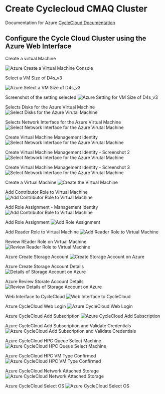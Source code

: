# Create Cyclecloud CMAQ Cluster
Documentation for Azure
<a href="https://docs.microsoft.com/en-us/azure/cyclecloud/?view=cyclecloud-8">CycleCloud Documentation</a>

## Configure the Cycle Cloud Cluster using the Azure Web Interface

Create a virtual Machine

![Azure Create a Virtual Machine Console](../azure_web_interface_images/Create_Virtual_Machine.png)

Select a VM Size of D4s_v3

![Azure Select a VM Size of D4s_v3](../azure_web_interface_images/Select-a-VM-Size-D4s_v3.png)

Screenshot of the setting selected
![Azure Setting for VM Size of D4s_v3](../azure_web_interface_images/Create_Virtual_Machine_with_Size_F4s_v2.png)

Selects Disks for the Azure Virtual Machine
![Select Disks for the Azure Virutal Machine](../azure_web_interface_images/Create_VM_Select_DIsks.png)

Selects Network Interface for the Azure Virtual Machine
![Select Network Interface for the Azure Virutal Machine](../azure_web_interface_images/Create_VM_Select_Network_Interface.png)

Create Virtual Machine Management Identity
![Select Network Interface for the Azure Virutal Machine](../azure_web_interface_images/Create_VM_Management_Identity.png)

Create Virtual Machine Management Identity - Screenshot 2
![Select Network Interface for the Azure Virutal Machine](../azure_web_interface_images/Create_VM_Management_Identity_2.png)

Create Virtual Machine Management Identity - Screenshot 3
![Select Network Interface for the Azure Virutal Machine](../azure_web_interface_images/Create_VM_Management_Identity3.png)

Create a Virtual Machine
![Create the Virtual Machine](../azure_web_interface_images/Create_VM.png)

Add Contributor Role to Virtual Machine
![Add Contributor Role to Virtual Machine](../azure_web_interface_images/VM_Add_Role_Assignment_Contributor.png)

Add Role Assignment - Management Identity
![Add Contributor Role to Virtual Machine](../azure_web_interface_images/VM_Add_Role_Assignment_Members_Managed_Identity.png)

Add Role Assignment
![Add Role Assignment](../azure_web_interface_images/VM_Add_Role_Assignment.png)

Add Reader Role to Virtual Machine
![Add Reader Role to Virtual Machine](../azure_web_interface_images/VM_Add_Role_Assignment_Reader.png)

Review REader Role on Virtual Machine
![Review Reader Role to Virtual Machine](../azure_web_interface_images/VM_Add_Role_Assignment_Reader_Review.png)

Azure Create Storage Account
![Create Storage Account on Azure](../azure_web_interface_images/Azure_Create_Storage_Account.png)

Azure Create Storage Account Details
![Details of Storage Account on Azure](../azure_web_interface_images/Azure_Create_A_Storage_Account_details.png)

Azure Review Storate Account Details
![Review Details of Storage Account on Azure](../azure_web_interface_images/Azure_Create_A_Storage_Account_Review+create.png)

Web Interface to CycleCloud
![Web Interface to CycleCloud](../azure_web_interface_images/Cyclecloud-ea_Virtual_Machine.png)

Azure CycleCloud Web Login
![Azure CycleCloud Web Login](../azure_web_interface_images/Azure_CycleCloud_Web_Login.png)

Azure CycleCloud Add Subscription
![Azure CycleCloud Add Subscription](../azure_web_interface_images/Azure_CycleCloud_Add_Subscription.png)

Azure CycleCloud Add Subscription and Validate Credentials
![Azure CycleCloud Add Subscription and Validate Credentials](../azure_web_interface_images/Azure_CycleCloud_Add_Subscription_Validate_Credentials.png)

Azure CycleCloud HPC Queue Select Machine
![Azure CycleCloud HPC Queue Select Machine](../azure_web_interface_images/Azure_CycleCloud_Select_A_Machine_Type_HC44rs.png)

Azure CycleCloud HPC VM Type Confirmed
![Azure CycleCloud HPC VM Type Confirmed](../azure_web_interface_images/Azure_CycleCloud_HPC_VM_TYPE_HC44rs.png)

Azure CycleCloud Network Attached Storage
![Azure CycleCloud Network Attached Storage](../azure_web_interface_images/Azure_CycleCloud_Network_Attached_Storage.png)

Azure CycleCloud Select OS
![Azure CycleCloud Select OS](../azure_web_interface_images/Azure_CycleCloud_Advanced_Settings_Choose_OS.png)


